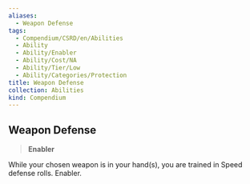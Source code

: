 ```yaml
---
aliases:
  - Weapon Defense
tags:
  - Compendium/CSRD/en/Abilities
  - Ability
  - Ability/Enabler
  - Ability/Cost/NA
  - Ability/Tier/Low
  - Ability/Categories/Protection
title: Weapon Defense
collection: Abilities
kind: Compendium
---
```

## Weapon Defense  
>**Enabler**
  
While your chosen weapon is in your hand(s), you are trained in Speed defense rolls. Enabler.